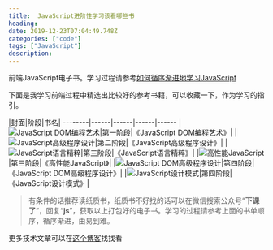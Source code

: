 ```yaml
---
title:  JavaScript进阶性学习该看哪些书
heading: 
date: 2019-12-23T07:04:49.748Z
categories: ["code"]
tags: ["JavaScript"]
description: 
---
```


前端JavaScript电子书。学习过程请参考[如何循序渐进地学习JavaScript](https://sxy91.com/posts/how-to-learn-javascript/)

下面是我学习前端过程中精选出比较好的参考书籍，可以收藏一下，作为学习的指引。

|封面|阶段|书名|
--------|------|------|------|------
|![JavaScript DOM编程艺术](https://gitee.com/smile365/blogimg/raw/master/sxy91/1577087288354.png)|第一阶段|《JavaScript DOM编程艺术》| 
|![JavaScript高级程序设计](https://gitee.com/smile365/blogimg/raw/master/sxy91/1577087248874.png)|第二阶段|《JavaScript高级程序设计》| 
|![JavaScript语言精粹](https://gitee.com/smile365/blogimg/raw/master/sxy91/1577087212121.png)|第三阶段|《JavaScript语言精粹》|
|![高性能JavaScript](https://gitee.com/smile365/blogimg/raw/master/sxy91/1577087180321.png)|第三阶段|《高性能JavaScript》| 
|![JavaScript DOM高级程序设计](https://gitee.com/smile365/blogimg/raw/master/sxy91/1577087143800.png)|第四阶段|《JavaScript DOM高级程序设计》|
|![JavaScript设计模式](https://gitee.com/smile365/blogimg/raw/master/sxy91/1577087084251.png)|第四阶段|《JavaScript设计模式》| 



> 有条件的话推荐读纸质书，纸质书不好找的话可以在微信搜索公众号“**下课了**”，回复“**js**”，获取以上打包好的电子书。学习的过程请参考上面的书单顺序，循序渐进，由易到难。


更多技术文章可以在[这个博客](https://sxy91.com/)找找看

